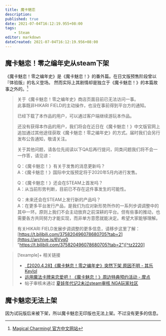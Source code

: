 ```yaml
---
title: 魔卡魅恋
description:
published: true
date: 2021-07-04T16:12:19.955+08:00
tags:
    - Steam
editor: markdown
dateCreated: 2021-07-04T16:12:19.956+08:00
---
```


## 魔卡魅恋！零之编年史从steam下架

《魔卡魅恋！零之编年史》是《魔卡魅恋！》的番外篇。在日文版预售阶段曾以『体验版』的名义登场。 然而实际上其剧情却是独立于《魔卡魅恋！》的本篇故事之外的。[^demomc]

[^demomc]: [Magical Charming! 官方中文网站](https://web.archive.org/web/20210125134138/https://hikarifield.co.jp/magicha/)

> 关于《魔卡魅恋！零之编年史》商店页面目前已无法访问一事。<br>
> 此事既非HIKARI FIELD的主动操作，也没在事前得到平台方的通知。
>
> 已经下载了本作品的用户，可以通过客户端继续游玩本作品。
>
> 还没有获得本作品的用户，我们将会在近日在《魔卡魅恋！》中文版官网上追加通过其他途径获取《魔卡魅恋！零之编年史》的方式。届时我们会另行发布公告通知，敬请关注。
>
> 关于其他问题，请各位先阅读以下QA后再行提问，同类问题我们将不会一一作答，请见谅：
>
> Q：《魔卡魅恋！》有关于发售的消息更新吗？<br>
> A：《魔卡魅恋！》国际中文版预定将于2020年5月内进行发售。
>
> Q：《魔卡魅恋！》还会在STEAM上首发吗？<br>
> A：从当前形势判断，目前已不存在这件事发生的可能性。
>
> Q：未来还会在STEAM上发行新的产品吗？<br>
> A：在更多平台发行产品，是我们为应对新形势所作的一系列步调调整中的其中一环。原则上我们不会主动放弃之前深耕的平台。但有些事的推动，也需要各方共同努力才能实现，而非单方意愿就能决定。希望大家能够理解。
>
> 有关HIKARI FIELD发展步调调整的更多信息，请移步这里了解：[https://t.bilibili.com/375820496078680705?tab=2](https://archive.is/6Vvq0 "https://t.bilibili.com/375820496078680705?tab=2")[^tz2220]

<!-- https://archive.is/6Vvq0 里的图片在 [f0ac865ba988f210ed0b27afe1bbaadb3ebc0b44.jpg@518w.webp (518×1118)](https://archive.is/bQBoU "https://i0.hdslb.com/bfs/album/f0ac865ba988f210ed0b27afe1bbaadb3ebc0b44.jpg@518w.webp") -->

[^tz2220]: [Tayutama 2-you're the only one- - 关于《魔卡魅恋！零之编年史》商店已无法访问及《魔卡魅恋！》后续发售前景的说明 - Steam News](https://web.archive.org/web/20210703095421/https://store.steampowered.com/news/app/552280/view/2220781021068150838)

> [!example]+ 相关链接
> + [【2020.4.28】《魔卡魅恋！零之编年史》突然下架 原因不明 - 其乐 Keylol](https://archive.is/IkP2l "https://keylol.com/t589054-1-1")
> + [运用魔法卡牌来恋爱吧！《魔卡魅恋！》周边特典预约活动 - 摩点](https://web.archive.org/web/20210123113606/https://zhongchou.modian.com/item/70343.html)
> + 帖子审核未通过 [夏娃年代记2未过steam审核 NGA玩家社区](https://archive.is/BKTpw "ttps://ngabbs.com/read.php?tid=25568675")

## 魔卡魅恋无法上架

因为试玩版后来被下架，所以魔卡魅恋无印版也无法上架。不过没有更多的信息。
